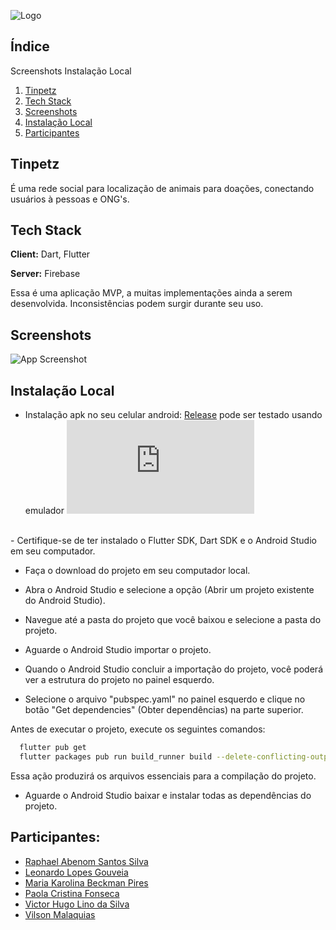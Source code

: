 
![Logo](https://i.ibb.co/KwnPTym/Screenshot-14.png)


## Índice
Screenshots
Instalação Local

1. [Tinpetz](#Tinpetz)
2. [Tech Stack](#Tech-Stack)
3. [Screenshots](#Screenshots)
4. [Instalação Local](#Instalação-Local)
5. [Participantes](#Participantes)

## Tinpetz

É uma rede social para localização de animais para doações, conectando usuários à pessoas e ONG's.




## Tech Stack

**Client:** Dart, Flutter

**Server:** Firebase

Essa é uma aplicação MVP, a muitas implementações ainda a serem desenvolvida. Inconsistências podem surgir durante seu uso.

## Screenshots

![App Screenshot](https://i.ibb.co/gM3PxbZ/Group-21.png) 


## Instalação Local
- Instalação apk no seu celular android:
[Release](https://github.com/raphaelabenom/tinpetz-app/releases) pode ser testado usando emulador ![BlueStacks](https://www.bluestacks.com/download.html)
<br>
- Certifique-se de ter instalado o Flutter SDK, Dart SDK e o Android Studio em seu computador.

- Faça o download do projeto em seu computador local.

- Abra o Android Studio e selecione a opção (Abrir um projeto existente do Android Studio).

- Navegue até a pasta do projeto que você baixou e selecione a pasta do projeto.

- Aguarde o Android Studio importar o projeto.

- Quando o Android Studio concluir a importação do projeto, você poderá ver a estrutura do projeto no painel esquerdo.

- Selecione o arquivo "pubspec.yaml" no painel esquerdo e clique no botão "Get dependencies" (Obter dependências) na parte superior.

Antes de executar o projeto, execute os seguintes comandos:

```bash
  flutter pub get
  flutter packages pub run build_runner build --delete-conflicting-outputs
```
Essa ação produzirá os arquivos essenciais para a compilação do projeto.

- Aguarde o Android Studio baixar e instalar todas as dependências do projeto.





## Participantes:

- [Raphael Abenom Santos Silva](https://github.com/raphaelabenom)
- [Leonardo Lopes Gouveia]()
- [Maria Karolina Beckman Pires]()
- [Paola Cristina Fonseca]()
- [Victor Hugo Lino da Silva]()
- [Vilson Malaquias]()
